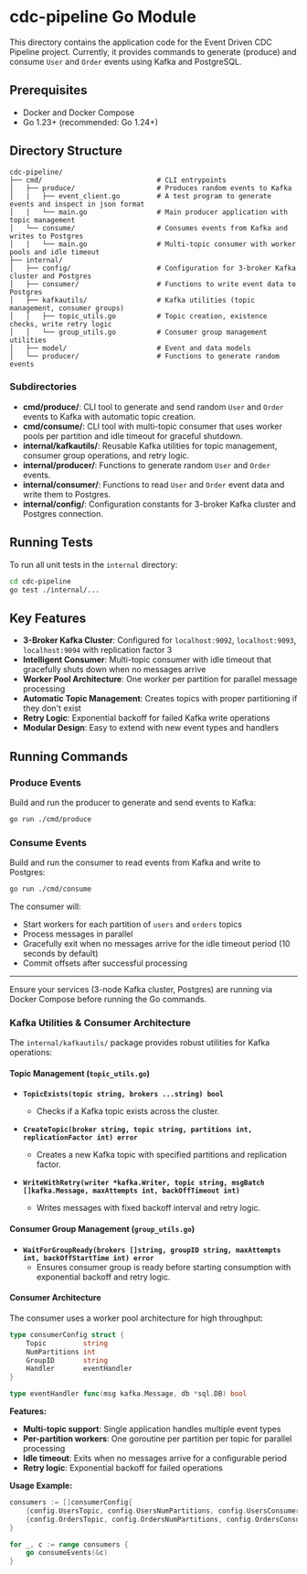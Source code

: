 # cdc-pipeline Go Module


This directory contains the application code for the Event Driven CDC Pipeline project.
Currently, it provides commands to generate (produce) and consume `User` and `Order` events using Kafka and PostgreSQL.

## Prerequisites
- Docker and Docker Compose
- Go 1.23+ (recommended: Go 1.24+)

## Directory Structure

```
cdc-pipeline/
├── cmd/                            # CLI entrypoints
│   ├── produce/                    # Produces random events to Kafka
│   |   ├── event_client.go         # A test program to generate events and inspect in json format
│   |   └── main.go                 # Main producer application with topic management
│   └── consume/                    # Consumes events from Kafka and writes to Postgres
│   |   └── main.go                 # Multi-topic consumer with worker pools and idle timeout
├── internal/
│   ├── config/                     # Configuration for 3-broker Kafka cluster and Postgres
│   ├── consumer/                   # Functions to write event data to Postgres
│   ├── kafkautils/                 # Kafka utilities (topic management, consumer groups)
│   │   ├── topic_utils.go          # Topic creation, existence checks, write retry logic
│   │   └── group_utils.go          # Consumer group management utilities
│   ├── model/                      # Event and data models
│   └── producer/                   # Functions to generate random events
```

### Subdirectories
- **cmd/produce/**: CLI tool to generate and send random `User` and `Order` events to Kafka with automatic topic creation.
- **cmd/consume/**: CLI tool with multi-topic consumer that uses worker pools per partition and idle timeout for graceful shutdown.
- **internal/kafkautils/**: Reusable Kafka utilities for topic management, consumer group operations, and retry logic.
- **internal/producer/**: Functions to generate random `User` and `Order` events.
- **internal/consumer/**: Functions to read `User` and `Order` event data and write them to Postgres.
- **internal/config/**: Configuration constants for 3-broker Kafka cluster and Postgres connection.

## Running Tests

To run all unit tests in the `internal` directory:

```sh
cd cdc-pipeline
go test ./internal/...
```

## Key Features

- **3-Broker Kafka Cluster**: Configured for `localhost:9092`, `localhost:9093`, `localhost:9094` with replication factor 3
- **Intelligent Consumer**: Multi-topic consumer with idle timeout that gracefully shuts down when no messages arrive
- **Worker Pool Architecture**: One worker per partition for parallel message processing
- **Automatic Topic Management**: Creates topics with proper partitioning if they don't exist
- **Retry Logic**: Exponential backoff for failed Kafka write operations
- **Modular Design**: Easy to extend with new event types and handlers

## Running Commands

### Produce Events
Build and run the producer to generate and send events to Kafka:
```sh
go run ./cmd/produce
```

### Consume Events
Build and run the consumer to read events from Kafka and write to Postgres:
```sh
go run ./cmd/consume
```
The consumer will:
- Start workers for each partition of `users` and `orders` topics
- Process messages in parallel
- Gracefully exit when no messages arrive for the idle timeout period (10 seconds by default)
- Commit offsets after successful processing

---

Ensure your services (3-node Kafka cluster, Postgres) are running via Docker Compose before running the Go commands. 


### Kafka Utilities & Consumer Architecture

The `internal/kafkautils/` package provides robust utilities for Kafka operations:

#### Topic Management (`topic_utils.go`)

- **`TopicExists(topic string, brokers ...string) bool`**
  - Checks if a Kafka topic exists across the cluster.

- **`CreateTopic(broker string, topic string, partitions int, replicationFactor int) error`**
  - Creates a new Kafka topic with specified partitions and replication factor.

- **`WriteWithRetry(writer *kafka.Writer, topic string, msgBatch []kafka.Message, maxAttempts int, backOffTimeout int)`**
  - Writes messages with fixed backoff interval and retry logic.

#### Consumer Group Management (`group_utils.go`)

- **`WaitForGroupReady(brokers []string, groupID string, maxAttempts int, backOffStartTime int) error`**
  - Ensures consumer group is ready before starting consumption with exponential backoff and retry logic.

#### Consumer Architecture

The consumer uses a worker pool architecture for high throughput:

```go
type consumerConfig struct {
    Topic         string
    NumPartitions int
    GroupID       string
    Handler       eventHandler
}

type eventHandler func(msg kafka.Message, db *sql.DB) bool
```

**Features:**
- **Multi-topic support**: Single application handles multiple event types
- **Per-partition workers**: One goroutine per partition per topic for parallel processing
- **Idle timeout**: Exits when no messages arrive for a configurable period
- **Retry logic**: Exponential backoff for failed operations

**Usage Example:**
```go
consumers := []consumerConfig{
    {config.UsersTopic, config.UsersNumPartitions, config.UsersConsumerGroupId, handleUserEvent},
    {config.OrdersTopic, config.OrdersNumPartitions, config.OrdersConsumerGroupId, handleOrderEvent},
}

for _, c := range consumers {
    go consumeEvents(&c)
}
```